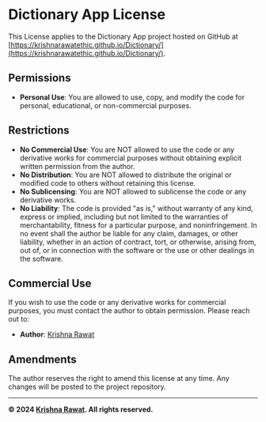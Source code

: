 # Dictionary App License

This License applies to the Dictionary App project hosted on GitHub at [https://krishnarawatethic.github.io/Dictionary/](https://krishnarawatethic.github.io/Dictionary/).

## Permissions

- **Personal Use**: You are allowed to use, copy, and modify the code for personal, educational, or non-commercial purposes.

## Restrictions

- **No Commercial Use**: You are NOT allowed to use the code or any derivative works for commercial purposes without obtaining explicit written permission from the author.
- **No Distribution**: You are NOT allowed to distribute the original or modified code to others without retaining this license.
- **No Sublicensing**: You are NOT allowed to sublicense the code or any derivative works.
- **No Liability**: The code is provided "as is," without warranty of any kind, express or implied, including but not limited to the warranties of merchantability, fitness for a particular purpose, and noninfringement. In no event shall the author be liable for any claim, damages, or other liability, whether in an action of contract, tort, or otherwise, arising from, out of, or in connection with the software or the use or other dealings in the software.

## Commercial Use

If you wish to use the code or any derivative works for commercial purposes, you must contact the author to obtain permission. Please reach out to:

- **Author**: [Krishna Rawat](mailto:krishnarawatethic@gmail.com)

## Amendments

The author reserves the right to amend this license at any time. Any changes will be posted to the project repository.

---

**© 2024 [Krishna Rawat](mailto:krishnarawatethic@gmail.com). All rights reserved.**
